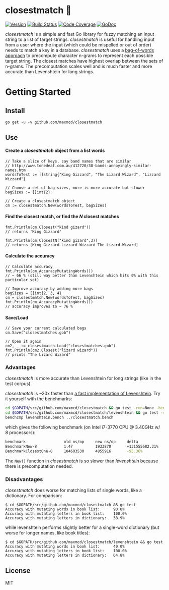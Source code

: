 
# closestmatch :page_with_curl:

<a href="#"><img src="https://img.shields.io/badge/version-2.1.0-brightgreen.svg?style=flat-square" alt="Version"></a>
<a href="https://travis-ci.org/maxmcd/closestmatch"><img src="https://img.shields.io/travis/maxmcd/closestmatch.svg?style=flat-square" alt="Build Status"></a>
<a href="http://gocover.io/github.com/maxmcd/closestmatch"><img src="https://img.shields.io/badge/coverage-98%25-brightgreen.svg?style=flat-square" alt="Code Coverage"></a>
<a href="https://godoc.org/github.com/maxmcd/closestmatch"><img src="https://img.shields.io/badge/api-reference-blue.svg?style=flat-square" alt="GoDoc"></a>

*closestmatch* is a simple and fast Go library for fuzzy matching an input string to a list of target strings. *closestmatch* is useful for handling input from a user where the input (which could be mispelled or out of order) needs to match a key in a database. *closestmatch* uses a [bag-of-words approach](https://en.wikipedia.org/wiki/Bag-of-words_model) to precompute character n-grams to represent each possible target string. The closest matches have highest overlap between the sets of n-grams. The precomputation scales well and is much faster and more accurate than Levenshtein for long strings.


Getting Started
===============

## Install

```
go get -u -v github.com/maxmcd/closestmatch
```

## Use 

####  Create a *closestmatch* object from a list words

```golang
// Take a slice of keys, say band names that are similar
// http://www.tonedeaf.com.au/412720/38-bands-annoyingly-similar-names.htm
wordsToTest := []string{"King Gizzard", "The Lizard Wizard", "Lizzard Wizzard"}

// Choose a set of bag sizes, more is more accurate but slower
bagSizes := []int{2}

// Create a closestmatch object
cm := closestmatch.New(wordsToTest, bagSizes)
```

#### Find the closest match, or find the *N* closest matches

```golang
fmt.Println(cm.Closest("kind gizard"))
// returns 'King Gizzard'

fmt.Println(cm.ClosestN("kind gizard",3))
// returns [King Gizzard Lizzard Wizzard The Lizard Wizard]
```

#### Calculate the accuracy

```golang
// Calculate accuracy
fmt.Println(cm.AccuracyMutatingWords())
// ~ 66 % (still way better than Levenshtein which hits 0% with this particular set)

// Improve accuracy by adding more bags
bagSizes = []int{2, 3, 4}
cm = closestmatch.New(wordsToTest, bagSizes)
fmt.Println(cm.AccuracyMutatingWords())
// accuracy improves to ~ 76 %
```

#### Save/Load

```golang
// Save your current calculated bags
cm.Save("closestmatches.gob")

// Open it again
cm2, _ := closestmatch.Load("closestmatches.gob")
fmt.Println(cm2.Closest("lizard wizard"))
// prints "The Lizard Wizard"
```

### Advantages

*closestmatch* is more accurate than Levenshtein for long strings (like in the test corpus). 

*closestmatch* is ~20x faster than [a fast implementation of Levenshtein](https://groups.google.com/forum/#!topic/golang-nuts/YyH1f_qCZVc). Try it yourself with the benchmarks:

```bash
cd $GOPATH/src/github.com/maxmcd/closestmatch && go test -run=None -bench=. > closestmatch.bench
cd $GOPATH/src/github.com/maxmcd/closestmatch/levenshtein && go test -run=None -bench=. > levenshtein.bench
benchcmp levenshtein.bench ../closestmatch.bench
```

which gives the following benchmark (on Intel i7-3770 CPU @ 3.40GHz w/ 8 processors):

```bash
benchmark                 old ns/op     new ns/op     delta
BenchmarkNew-8            1.47          1933870       +131555682.31%
BenchmarkClosestOne-8     104603530     4855916       -95.36%
```

The `New()` function in *closestmatch* is so slower than *levenshtein* because there is precomputation needed.

### Disadvantages

*closestmatch* does worse for matching lists of single words, like a dictionary. For comparison:


```
$ cd $GOPATH/src/github.com/maxmcd/closestmatch && go test
Accuracy with mutating words in book list:      90.0%
Accuracy with mutating letters in book list:    100.0%
Accuracy with mutating letters in dictionary:   38.9%
```

while levenshtein performs slightly better for a single-word dictionary (but worse for longer names, like book titles):

```
$ cd $GOPATH/src/github.com/maxmcd/closestmatch/levenshtein && go test
Accuracy with mutating words in book list:      40.0%
Accuracy with mutating letters in book list:    100.0%
Accuracy with mutating letters in dictionary:   64.8%
```

## License

MIT
